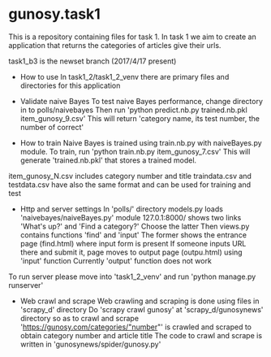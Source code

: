 # gunosy.task1

This is a repository containing files for task 1.
In task 1 we aim to create an application that
returns the categories of articles give their urls.

task1_b3 is the newset branch (2017/4/17 present)

* How to use
In task1_2/task1_2_venv there are primary files and directories for this application

* Validate naive Bayes
To test naive Bayes performance, change directory in to polls/naivebayes
Then run 'python predict.nb.py trained.nb.pkl item_gunosy_9.csv'
This will return 'category name, its test number, the number of correct'

* How to train
Naive Bayes is trained using train.nb.py with naiveBayes.py module.
To train, run 'python train.nb.py item_gunosy_7.csv'
This will generate 'trained.nb.pkl' that stores a trained model.

item_gunosy_N.csv includes category number and title
traindata.csv and testdata.csv have also the same format and can be used for training and test

* Http and server settings
In 'polls/' directory models.py loads 'naivebayes/naiveBayes.py' module
127.0.1:8000/ shows two links 'What's up?' and 'Find a category?'
Choose the latter
Then views.py contains functions 'find' and 'input'
The former shows the entrance page (find.html) where input form is present
If someone inputs URL there and submit it, page moves to output page (outpu.html) using 'input' function
Currently 'output' function does not work 

To run server please move into 'task1_2_venv' and run 'python manage.py runserver'

* Web crawl and scrape
Web crawling and scraping is done using files in 'scrapy_d' directory
Do 'scrapy crawl gunosy' at 'scrapy_d/gunosynews' directory so as to crawl and scrape
'https://gunosy.com/categories/"number"' is crawled and scraped to obtain category number and article title
The code to crawl and scrape is written in 'gunosynews/spider/gunosy.py'
